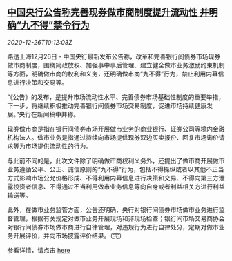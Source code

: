 <!--1608978195000-->
[中国央行公告称完善现券做市商制度提升流动性 并明确“九不得”禁令行为](https://cn.reuters.com/article/china-cen-interbank-bond-market-1226-idCNKBS29008B)
------

<div><i>2020-12-26T10:12:03Z</i></div><p>路透上海12月26日 - 中国央行最新发布公告称，改革和完善银行间债券市场现券做市商制度，围绕简政放权、加强事中事后管理、建立健全做市业务激励约束机制等方面，明确做市商的权利和义务，还明确做市商“九不得”行为，禁止利用内幕信息进行决策和交易等。</p><p>“《公告》的发布，是提升市场流动性水平、完善债券市场基础性制度的重要举措，下一步，将继续积极推动完善银行间债券市场交易制度，促进市场持续健康发展。”央行在新闻稿中并称。</p><p>现券做市商是指在银行间债券市场开展做市业务的商业银行、证券公司等境内金融机构法人。做市业务是指通过持续向市场提供现券双边买卖报价、回复市场询价请求等为市场提供流动性的行为。</p><p>与此前不同的是，此次文件除了明确做市商权利义务外，还提出了做市商开展做市业务遵循公平、公正、诚信原则的“九不得”行为，包括不得操纵或者以其他不正当方式影响市场公允价格形成、不得利用内幕信息进行决策和交易、不得向第三方泄露投资者信息、不得通过不当利用做市业务信息等向自身或者利益相关方进行利益输送等。</p><p>此外，在做市业务监管方面，公告还明确，央行对银行间债券市场做市业务进行监督管理，根据有关规定对做市业务开展现场和非现场检查；银行间市场交易商协会对银行间债券市场做市商进行自律管理，对违规行为进行自律处分，定期对做市业务开展评价，并向市场披露评价结果。（完）</p><p>参看详情，请点击 <a href="http://www.pbc.gov.cn/tiaofasi/144941/3581332/4153344/index.html">here</a></p>

